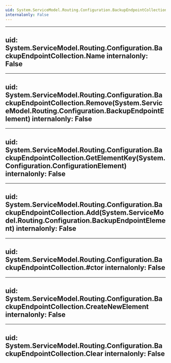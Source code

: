 ```yaml
---
uid: System.ServiceModel.Routing.Configuration.BackupEndpointCollection
internalonly: False
---
```


---
uid: System.ServiceModel.Routing.Configuration.BackupEndpointCollection.Name
internalonly: False
---

---
uid: System.ServiceModel.Routing.Configuration.BackupEndpointCollection.Remove(System.ServiceModel.Routing.Configuration.BackupEndpointElement)
internalonly: False
---

---
uid: System.ServiceModel.Routing.Configuration.BackupEndpointCollection.GetElementKey(System.Configuration.ConfigurationElement)
internalonly: False
---

---
uid: System.ServiceModel.Routing.Configuration.BackupEndpointCollection.Add(System.ServiceModel.Routing.Configuration.BackupEndpointElement)
internalonly: False
---

---
uid: System.ServiceModel.Routing.Configuration.BackupEndpointCollection.#ctor
internalonly: False
---

---
uid: System.ServiceModel.Routing.Configuration.BackupEndpointCollection.CreateNewElement
internalonly: False
---

---
uid: System.ServiceModel.Routing.Configuration.BackupEndpointCollection.Clear
internalonly: False
---
